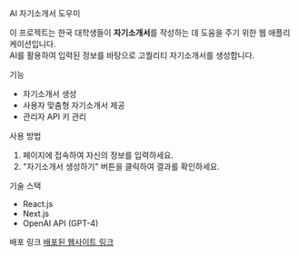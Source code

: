 AI 자기소개서 도우미

이 프로젝트는 한국 대학생들이 **자기소개서**를 작성하는 데 도움을 주기 위한 웹 애플리케이션입니다.  
AI를 활용하여 입력된 정보를 바탕으로 고퀄리티 자기소개서를 생성합니다.

기능
- 자기소개서 생성
- 사용자 맞춤형 자기소개서 제공
- 관리자 API 키 관리

사용 방법
1. 페이지에 접속하여 자신의 정보를 입력하세요.
2. "자기소개서 생성하기" 버튼을 클릭하여 결과를 확인하세요.

기술 스택
- React.js
- Next.js
- OpenAI API (GPT-4)

배포 링크
[배포된 웹사이트 링크](https://ai-selfintro-helper.vercel.app)
